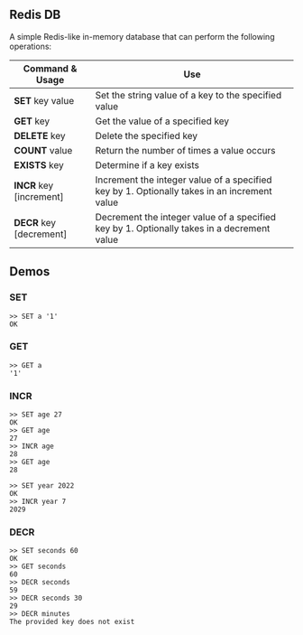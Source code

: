 ## Redis DB

A simple Redis-like in-memory database that can perform the following operations:

| Command & Usage  | Use |
| ------------- | ------------- |
| **SET** key value  | Set the string value of a key to the specified value  |
| **GET** key  | Get the value of a specified key  |
| **DELETE** key  | Delete the specified key  |
| **COUNT** value   | Return the number of times a value occurs  |
| **EXISTS** key  | Determine if a key exists  |
| **INCR** key [increment]  | Increment the integer value of a specified key by 1. Optionally takes in an increment value |
| **DECR** key [decrement]  | Decrement the integer value of a specified key by 1. Optionally takes in a decrement value |

## Demos
### SET
```text
>> SET a '1'
OK
```

### GET
```text
>> GET a
'1'
```

### INCR
```text
>> SET age 27
OK
>> GET age
27
>> INCR age 
28
>> GET age
28
 
>> SET year 2022
OK
>> INCR year 7
2029
```

### DECR
```text
>> SET seconds 60
OK
>> GET seconds 
60
>> DECR seconds
59
>> DECR seconds 30
29
>> DECR minutes
The provided key does not exist
```
